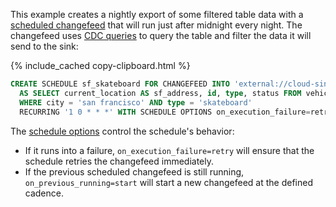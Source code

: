 This example creates a nightly export of some filtered table data with a [scheduled changefeed](create-schedule-for-changefeed.html) that will run just after midnight every night. The changefeed uses [CDC queries](cdc-queries.html) to query the table and filter the data it will send to the sink: 

{% include_cached copy-clipboard.html %}
~~~ sql
CREATE SCHEDULE sf_skateboard FOR CHANGEFEED INTO 'external://cloud-sink' WITH format=csv 
  AS SELECT current_location AS sf_address, id, type, status FROM vehicles 
  WHERE city = 'san francisco' AND type = 'skateboard' 
  RECURRING '1 0 * * *' WITH SCHEDULE OPTIONS on_execution_failure=retry, on_previous_running=start;
~~~

The [schedule options](create-schedule-for-changefeed.html#schedule-options) control the schedule's behavior:

- If it runs into a failure, `on_execution_failure=retry` will ensure that the schedule retries the changefeed immediately. 
- If the previous scheduled changefeed is still running, `on_previous_running=start` will start a new changefeed at the defined cadence.